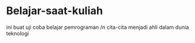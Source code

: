 # Belajar-saat-kuliah
ini buat uji coba belajar pemrograman
/n
cita-cita menjadi ahli dalam dunia teknologi
